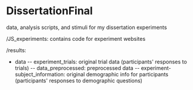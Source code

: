 # DissertationFinal
data, analysis scripts, and stimuli for my dissertation experiments


/JS_experiments: contains code for experiment websites

/results: 
- data
-- experiment_trials: original trial data (participants' responses to trials)
-- data_preprocessed: preprocessed data
-- experiment-subject_information: original demographic info for participants (participants' responses to demographic questions)
